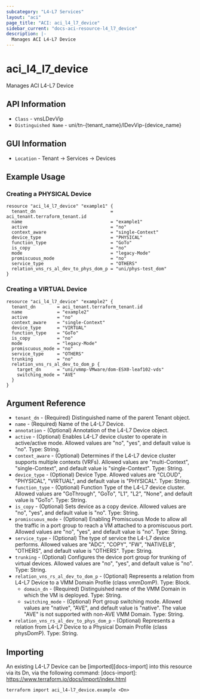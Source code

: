 ```yaml
---
subcategory: "L4-L7 Services"
layout: "aci"
page_title: "ACI: aci_l4_l7_device"
sidebar_current: "docs-aci-resource-l4_l7_device"
description: |-
  Manages ACI L4-L7 Device
---
```


# aci_l4_l7_device #

Manages ACI L4-L7 Device

## API Information ##

* `Class` - vnsLDevVip
* `Distinguished Name` - uni/tn-{tenant_name}/lDevVip-{device_name}

## GUI Information ##

* `Location` - Tenant -> Services -> Devices


## Example Usage ##

### Creating a PHYSICAL Device ###

```hcl
resource "aci_l4_l7_device" "example1" {
  tenant_dn                            = aci_tenant.terraform_tenant.id
  name                                 = "example1"
  active                               = "no"
  context_aware                        = "single-Context"
  device_type                          = "PHYSICAL"
  function_type                        = "GoTo"
  is_copy                              = "no"
  mode                                 = "legacy-Mode"
  promiscuous_mode                     = "no"
  service_type                         = "OTHERS"
  relation_vns_rs_al_dev_to_phys_dom_p = "uni/phys-test_dom"
}
```

### Creating a VIRTUAL Device ###

```hcl
resource "aci_l4_l7_device" "example2" {
  tenant_dn        = aci_tenant.terraform_tenant.id
  name             = "example2"
  active           = "no"
  context_aware    = "single-Context"
  device_type      = "VIRTUAL"
  function_type    = "GoTo"
  is_copy          = "no"
  mode             = "legacy-Mode"
  promiscuous_mode = "no"
  service_type     = "OTHERS"
  trunking         = "no"
  relation_vns_rs_al_dev_to_dom_p {
    target_dn      = "uni/vmmp-VMware/dom-ESX0-leaf102-vds"
    switching_mode = "AVE"
  }
}
```

## Argument Reference ##

* `tenant_dn` - (Required) Distinguished name of the parent Tenant object.
* `name` - (Required) Name of the L4-L7 Device.
* `annotation` - (Optional) Annotation of the L4-L7 Device object.
* `active` - (Optional) Enables L4-L7 device cluster to operate in active/active mode. Allowed values are "no", "yes", and default value is "no". Type: String.
* `context_aware` - (Optional) Determines if the L4-L7 device cluster supports multiple contexts (VRFs). Allowed values are "multi-Context", "single-Context", and default value is "single-Context". Type: String.
* `device_type` - (Optional) Device Type. Allowed values are "CLOUD", "PHYSICAL", "VIRTUAL", and default value is "PHYSICAL". Type: String.
* `function_type` - (Optional) Function Type of the L4-L7 device cluster. Allowed values are "GoThrough", "GoTo", "L1", "L2", "None", and default value is "GoTo". Type: String.
* `is_copy` - (Optional) Sets device as a copy device. Allowed values are "no", "yes", and default value is "no". Type: String.
* `promiscuous_mode` - (Optional) Enabling Promiscuous Mode to allow all the traffic in a port group to reach a VM attached to a promiscuous port. Allowed values are "no", "yes", and default value is "no". Type: String.
* `service_type` - (Optional) The type of service the L4-L7 device performs. Allowed values are "ADC", "COPY", "FW", "NATIVELB", "OTHERS", and default value is "OTHERS". Type: String.
* `trunking` - (Optional) Configures the device port group for trunking of virtual devices. Allowed values are "no", "yes", and default value is "no". Type: String.
* `relation_vns_rs_al_dev_to_dom_p` - (Optional) Represents a relation from L4-L7 Device to a VMM Domain Profile (class vmmDomP). Type: Block.
  * `domain_dn` - (Required) Distinguished name of the VMM Domain in which the VM is deployed. Type: String.
  * `switching_mode` - (Optional) Port group switching mode. Allowed values are "native", "AVE", and default value is "native". The value "AVE" is not supported with non-AVE VMM Domain. Type: String.
* `relation_vns_rs_al_dev_to_phys_dom_p` - (Optional) Represents a relation from L4-L7 Device to a Physical Domain Profile (class physDomP). Type: String.

## Importing ##

An existing L4-L7 Device can be [imported][docs-import] into this resource via its Dn, via the following command:
[docs-import]: https://www.terraform.io/docs/import/index.html


```
terraform import aci_l4-l7_device.example <Dn>
```